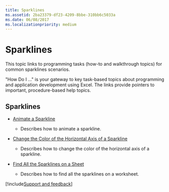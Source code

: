 ```yaml
---
title: Sparklines
ms.assetid: 2ba23379-df23-4209-8bbe-310bb6c5033a
ms.date: 06/08/2017
ms.localizationpriority: medium
---
```



# Sparklines

This topic links to programming tasks (how-to and walkthrough topics) for common sparklines scenarios. 

"How Do I ..." is your gateway to key task-based topics about programming and application development using Excel. The links provide pointers to important, procedure-based help topics. 

## Sparklines


-  [Animate a Sparkline](../Sparklines/animate-a-sparkline.md)
    
      - Describes how to animate a sparkline.
    
-  [Change the Color of the Horizontal Axis of a Sparkline](../Sparklines/change-the-color-of-the-horizontal-axis-of-a-sparkline.md)
    
      - Describes how to change the color of the horizontal axis of a sparkline.
    
-  [Find All the Sparklines on a Sheet](../Sparklines/find-all-the-sparklines-on-a-sheet.md)
    
      - Describes how to find all the sparklines on a worksheet.

[!include[Support and feedback](~/includes/feedback-boilerplate.md)]